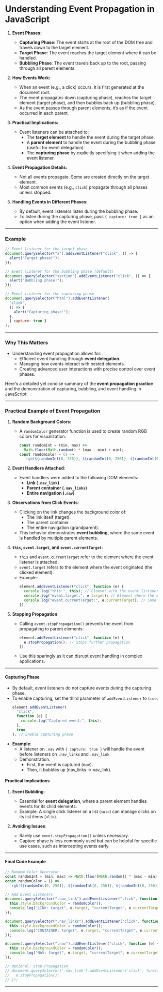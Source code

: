 # **Understanding Event Propagation in JavaScript**

1. **Event Phases:**

   - **Capturing Phase**: The event starts at the root of the DOM tree and travels down to the target element.
   - **Target Phase**: The event reaches the target element where it can be handled.
   - **Bubbling Phase**: The event travels back up to the root, passing through all parent elements.

2. **How Events Work:**

   - When an event (e.g., a click) occurs, it is first generated at the document root.
   - The event propagates down (capturing phase), reaches the target element (target phase), and then bubbles back up (bubbling phase).
   - As the event passes through parent elements, it’s as if the event occurred in each parent.

3. **Practical Implications:**

   - Event listeners can be attached to:
     - The **target element** to handle the event during the target phase.
     - A **parent element** to handle the event during the bubbling phase (useful for event delegation).
     - The **capturing phase** by explicitly specifying it when adding the event listener.

4. **Event Propagation Details:**

   - Not all events propagate. Some are created directly on the target element.
   - Most common events (e.g., `click`) propagate through all phases unless stopped.

5. **Handling Events in Different Phases:**
   - By default, event listeners listen during the bubbling phase.
   - To listen during the capturing phase, pass `{ capture: true }` as an option when adding the event listener.

---

### **Example**

```javascript
// Event listener for the target phase
document.querySelector("a").addEventListener("click", () => {
  alert("Target phase!");
});

// Event listener for the bubbling phase (default)
document.querySelector("section").addEventListener("click", () => {
  alert("Bubbling phase!");
});

// Event listener for the capturing phase
document.querySelector("html").addEventListener(
  "click",
  () => {
    alert("Capturing phase!");
  },
  { capture: true }
);
```

---

### **Why This Matters**

- Understanding event propagation allows for:
  - Efficient event handling through **event delegation**.
  - Managing how events interact with nested elements.
  - Creating advanced user interactions with precise control over event phases.

Here's a detailed yet concise summary of the **event propagation practice** and the demonstration of capturing, bubbling, and event handling in JavaScript:

---

### **Practical Example of Event Propagation**

1. **Random Background Colors**:

   - A `randomColor` generator function is used to create random RGB colors for visualization:
     ```javascript
     const randomInt = (min, max) =>
       Math.floor(Math.random() * (max - min) + min);
     const randomColor = () =>
       `rgb(${randomInt(0, 256)}, ${randomInt(0, 256)}, ${randomInt(0, 256)})`;
     ```

2. **Event Handlers Attached**:

   - Event handlers were added to the following DOM elements:
     - **Link (`.nav_link`)**
     - **Parent container (`.nav_links`)**
     - **Entire navigation (`.nav`)**

3. **Observations from Click Events**:

   - Clicking on the link changes the background color of:
     - The link itself (target).
     - The parent container.
     - The entire navigation (grandparent).
   - This behavior demonstrates **event bubbling**, where the same event is handled by multiple parent elements.

4. **`this`, `event.target`, and `event.currentTarget`**:

   - `this` and `event.currentTarget` refer to the element where the event listener is attached.
   - `event.target` refers to the element where the event originated (the clicked element).
   - Example:
     ```javascript
     element.addEventListener("click", function (e) {
       console.log("this:", this); // Element with the event listener
       console.log("event.target:", e.target); // Element where the event started
       console.log("event.currentTarget:", e.currentTarget); // Same as 'this'
     });
     ```

5. **Stopping Propagation**:
   - Calling `event.stopPropagation()` prevents the event from propagating to parent elements:
     ```javascript
     element.addEventListener("click", function (e) {
       e.stopPropagation(); // Stops further propagation
     });
     ```
   - Use this sparingly as it can disrupt event handling in complex applications.

---

#### **Capturing Phase**

- By default, event listeners do not capture events during the capturing phase.
- To enable capturing, set the third parameter of `addEventListener` to `true`:
  ```javascript
  element.addEventListener(
    "click",
    function (e) {
      console.log("Captured event:", this);
    },
    true
  ); // Enable capturing phase
  ```
- **Example**:
  - A listener on `.nav` with `{ capture: true }` will handle the event before listeners on `.nav_links` and `.nav_link`.
  - Demonstration:
    - First, the event is captured (nav).
    - Then, it bubbles up (nav_links → nav_link).

#### **Practical Implications**

1. **Event Bubbling**:

   - Essential for **event delegation**, where a parent element handles events for its child elements.
   - Example: A single click listener on a list (`<ul>`) can manage clicks on its list items (`<li>`).

2. **Avoiding Issues**:
   - Rarely use `event.stopPropagation()` unless necessary.
   - Capture phase is less commonly used but can be helpful for specific use cases, such as intercepting events early.

---

#### **Final Code Example**

```javascript
// Random Color Generator
const randomInt = (min, max) => Math.floor(Math.random() * (max - min) + min);
const randomColor = () =>
  `rgb(${randomInt(0, 256)}, ${randomInt(0, 256)}, ${randomInt(0, 256)})`;

// Add Event Listeners
document.querySelector(".nav_link").addEventListener("click", function (e) {
  this.style.backgroundColor = randomColor();
  console.log("LINK: target", e.target, "currentTarget", e.currentTarget);
});

document.querySelector(".nav_links").addEventListener("click", function (e) {
  this.style.backgroundColor = randomColor();
  console.log("CONTAINER: target", e.target, "currentTarget", e.currentTarget);
});

document.querySelector(".nav").addEventListener("click", function (e) {
  this.style.backgroundColor = randomColor();
  console.log("NAV: target", e.target, "currentTarget", e.currentTarget);
});

// Optional: Stop Propagation
// document.querySelector('.nav_link').addEventListener('click', function (e) {
//   e.stopPropagation();
// });
```

---
